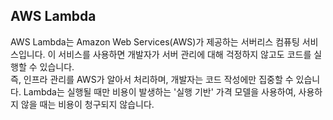 ## AWS Lambda

AWS Lambda는 Amazon Web Services(AWS)가 제공하는 서버리스 컴퓨팅 서비스입니다. 
이 서비스를 사용하면 개발자가 서버 관리에 대해 걱정하지 않고도 코드를 실행할 수 있습니다.  
즉, 인프라 관리를 AWS가 알아서 처리하며, 개발자는 코드 작성에만 집중할 수 있습니다. 
Lambda는 실행될 때만 비용이 발생하는 '실행 기반' 가격 모델을 사용하여, 사용하지 않을 때는 비용이 청구되지 않습니다.
